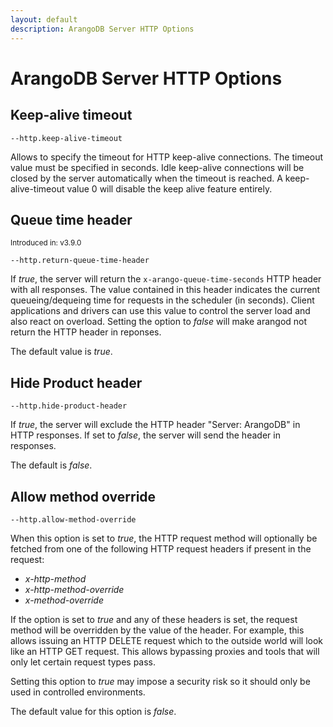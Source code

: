 ```yaml
---
layout: default
description: ArangoDB Server HTTP Options
---
```

# ArangoDB Server HTTP Options

## Keep-alive timeout

`--http.keep-alive-timeout`

Allows to specify the timeout for HTTP keep-alive connections. The timeout
value must be specified in seconds.
Idle keep-alive connections will be closed by the server automatically
when the timeout is reached. A keep-alive-timeout value 0 will disable the keep
alive feature entirely.

## Queue time header

<small>Introduced in: v3.9.0</small>

`--http.return-queue-time-header`

If *true*, the server will return the `x-arango-queue-time-seconds` HTTP
header with all responses. The value contained in this header indicates the
current queueing/dequeing time for requests in the scheduler (in seconds). 
Client applications and drivers can use this value to control the server 
load and also react on overload.
Setting the option to *false* will make arangod not return the HTTP header
in reponses.

The default value is *true*.

## Hide Product header

`--http.hide-product-header`

If *true*, the server will exclude the HTTP header "Server: ArangoDB" in
HTTP responses. If set to *false*, the server will send the header in
responses.

The default is *false*.

## Allow method override

`--http.allow-method-override`

When this option is set to *true*, the HTTP request method will optionally
be fetched from one of the following HTTP request headers if present in
the request:

- *x-http-method*
- *x-http-method-override*
- *x-method-override*

If the option is set to *true* and any of these headers is set, the
request method will be overridden by the value of the header. For example,
this allows issuing an HTTP DELETE request which to the outside world will
look like an HTTP GET request. This allows bypassing proxies and tools that
will only let certain request types pass.

Setting this option to *true* may impose a security risk so it should only
be used in controlled environments.

The default value for this option is *false*.
